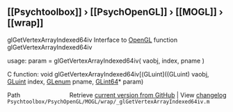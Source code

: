 ## [[Psychtoolbox]] &#8250; [[PsychOpenGL]] &#8250; [[MOGL]] &#8250; [[wrap]]

glGetVertexArrayIndexed64iv  Interface to [OpenGL](OpenGL) function glGetVertexArrayIndexed64iv  
  
usage:  param = glGetVertexArrayIndexed64iv( vaobj, index, pname )  
  
C function:  void glGetVertexArrayIndexed64iv[(GLuint]((GLuint) vaobj, [GLuint](GLuint) index, [GLenum](GLenum) pname, [GLint64](GLint64)\* param)  




<div class="code_header" style="text-align:right;">
  <span style="float:left;">Path&nbsp;&nbsp;</span> <span class="counter">Retrieve <a href=
  "https://raw.github.com/Psychtoolbox-3/Psychtoolbox-3/beta/Psychtoolbox/PsychOpenGL/MOGL/wrap/_glGetVertexArrayIndexed64iv.m">current version from GitHub</a> | View <a href=
  "https://github.com/Psychtoolbox-3/Psychtoolbox-3/commits/beta/Psychtoolbox/PsychOpenGL/MOGL/wrap/_glGetVertexArrayIndexed64iv.m">changelog</a></span>
</div>
<div class="code">
  <code>Psychtoolbox/PsychOpenGL/MOGL/wrap/_glGetVertexArrayIndexed64iv.m</code>
</div>

